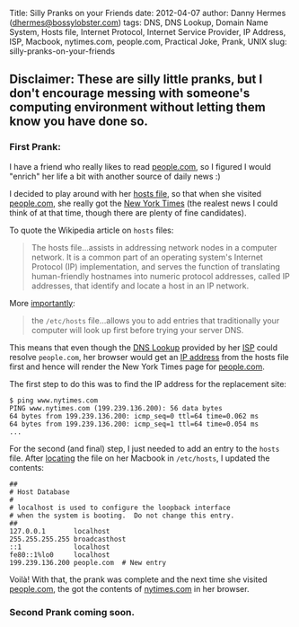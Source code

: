 Title: Silly Pranks on your Friends
date: 2012-04-07
author: Danny Hermes (dhermes@bossylobster.com)
tags: DNS, DNS Lookup, Domain Name System, Hosts file, Internet Protocol, Internet Service Provider, IP Address, ISP, Macbook, nytimes.com, people.com, Practical Joke, Prank, UNIX
slug: silly-pranks-on-your-friends

## Disclaimer: These are silly little pranks, but I don't encourage messing with someone's computing environment without letting them know you have done so.

### First Prank:

I have a friend who really likes to read
[people.com](http://people.com/), so I figured I would "enrich" her life
a bit with another source of daily news :)

I decided to play around with her
[hosts file](http://en.wikipedia.org/wiki/Hosts_(file)#Purpose), so that when
she visited [people.com](http://people.com/), she really got the
[New York Times](http://nytimes.com/) (the realest news I could think of at
that time, though there are plenty of fine candidates).

To quote the Wikipedia article on `hosts` files:

> The hosts file...assists in addressing network nodes in a computer
> network. It is a common part of an operating system's Internet
> Protocol (IP) implementation, and serves the function of translating
> human-friendly hostnames into numeric protocol addresses, called IP
> addresses, that identify and locate a host in an IP network.

More [importantly][source]:

> the `/etc/hosts` file...allows you to add entries that traditionally
> your computer will look up first before trying your server DNS.

This means that even though the
[DNS Lookup](http://en.wikipedia.org/wiki/Domain_Name_System) provided by her
[ISP](http://en.wikipedia.org/wiki/Internet_service_provider) could
resolve `people.com`, her browser would get an
[IP address](http://en.wikipedia.org/wiki/IP_address) from the hosts file
first and hence will render the New York Times page for
[people.com](http://people.com/).

The first step to do this was to find the IP address for the replacement
site:

```
$ ping www.nytimes.com
PING www.nytimes.com (199.239.136.200): 56 data bytes
64 bytes from 199.239.136.200: icmp_seq=0 ttl=64 time=0.062 ms
64 bytes from 199.239.136.200: icmp_seq=1 ttl=64 time=0.054 ms
...
```

For the second (and final) step, I just needed to add an entry to the
`hosts` file. After
[locating](http://en.wikipedia.org/wiki/Hosts_(file)#Location_in_the_file_system)
the file on her Macbook in `/etc/hosts`, I updated the contents:

```
##
# Host Database
#
# localhost is used to configure the loopback interface
# when the system is booting.  Do not change this entry.
##
127.0.0.1       localhost
255.255.255.255 broadcasthost
::1             localhost
fe80::1%lo0     localhost
199.239.136.200 people.com  # New entry
```

Voil&#0224;! With that, the prank was complete and the next time she visited
[people.com](http://people.com/), the got the contents of
[nytimes.com](http://nytimes.com/) in her browser.

### Second Prank coming soon.

[source]: http://www.justincarmony.com/blog/2011/07/27/mac-os-x-lion-etc-hosts-bugs-and-dns-resolution/
